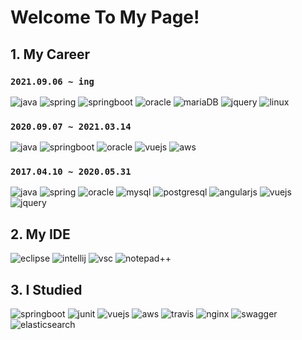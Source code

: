 # Welcome To My Page!

## 1. My Career
### `2021.09.06 ~ ing`
![java]([https://img.shields.io/badge/Java-007396?logo=java&style=for-the-badge&logoColor=black](https://img.shields.io/badge/Java-007396?logo=coffeescript&style=for-the-badge&logoColor=white))
![spring](https://img.shields.io/badge/Spring%20Framework-6DB33F?logo=spring&style=for-the-badge&logoColor=white)
![springboot](https://img.shields.io/badge/spring%20boot-6DB33F?logo=spring%20boot&style=for-the-badge&logoColor=white)
![oracle](https://img.shields.io/badge/Oracle-F80000?logo=oracle&style=for-the-badge)
![mariaDB](https://img.shields.io/badge/MariaDB-003545?logo=MariaDB&style=for-the-badge&logoColor=white)
![jquery](https://img.shields.io/badge/Jquery-0769AD?logo=jquery&style=for-the-badge)
![linux](https://img.shields.io/badge/Linux-FCC624?logo=linux&style=for-the-badge&logoColor=darkblue)
### `2020.09.07 ~ 2021.03.14`
![java]([https://img.shields.io/badge/Java-007396?logo=java&style=for-the-badge&logoColor=black](https://img.shields.io/badge/Java-007396?logo=coffeescript&style=for-the-badge&logoColor=white))
![springboot](https://img.shields.io/badge/spring%20boot-6DB33F?logo=spring%20boot&style=for-the-badge&logoColor=white)
![oracle](https://img.shields.io/badge/Oracle-F80000?logo=oracle&style=for-the-badge)
![vuejs](https://img.shields.io/badge/Vue.js-4FC08D?logo=vue.js&style=for-the-badge&logoColor=white)
![aws](https://img.shields.io/badge/AWS-232F3E?logo=amazon%20aws&style=for-the-badge)
### `2017.04.10 ~ 2020.05.31`
![java]([https://img.shields.io/badge/Java-007396?logo=java&style=for-the-badge&logoColor=black](https://img.shields.io/badge/Java-007396?logo=coffeescript&style=for-the-badge&logoColor=white))
![spring](https://img.shields.io/badge/Spring%20Framework-6DB33F?logo=spring&style=for-the-badge&logoColor=white)
![oracle](https://img.shields.io/badge/Oracle-F80000?logo=oracle&style=for-the-badge)
![mysql](https://img.shields.io/badge/MySQL-4479A1?logo=mysql&style=for-the-badge&logoColor=white)
![postgresql](https://img.shields.io/badge/PostgreSQL-4169E1?logo=postgresql&style=for-the-badge&logoColor=white)
![angularjs](https://img.shields.io/badge/Angular%20JS-E23237?logo=angularjs&style=for-the-badge&logoColor=white)
![vuejs](https://img.shields.io/badge/Vue.js-4FC08D?logo=vue.js&style=for-the-badge&logoColor=white)
![jquery](https://img.shields.io/badge/Jquery-0769AD?logo=jquery&style=for-the-badge)

## 2. My IDE
![eclipse](https://img.shields.io/badge/Eclipse-2C2255?logo=eclipse%20ide&style=for-the-badge&logoColor=white)
![intellij](https://img.shields.io/badge/Intellij%20IDEA-black?logo=intellij%20idea&style=for-the-badge&logoColor=white)
![vsc](https://img.shields.io/badge/Visual%20Studio%20Code-007ACC?logo=visualstudiocode&style=for-the-badge&logoColor=white)
![notepad++](https://img.shields.io/badge/Notepad++-90E59A?logo=notepadplusplus&style=for-the-badge&logoColor=black)

## 3. I Studied
![springboot](https://img.shields.io/badge/spring%20boot-6DB33F?logo=spring%20boot&style=for-the-badge&logoColor=white)
![junit](https://img.shields.io/badge/Junit-25A162?logo=junit5&style=for-the-badge&logoColor=white)
![vuejs](https://img.shields.io/badge/Vue.js-4FC08D?logo=vue.js&style=for-the-badge&logoColor=white)
![aws](https://img.shields.io/badge/AWS-232F3E?logo=amazon%20aws&style=for-the-badge)
![travis](https://img.shields.io/badge/Travis%20CI-3EAAAF?logo=travis%20ci&style=for-the-badge&logoColor=white)
![nginx](https://img.shields.io/badge/NGINX-009639?logo=nginx&style=for-the-badge&logoColor=white)
![swagger](https://img.shields.io/badge/Swagger%20UI-85EA2D?logo=swagger&style=for-the-badge&logoColor=black)
![elasticsearch](https://img.shields.io/badge/Elastic%20Search-005571?logo=elasticsearch&style=for-the-badge&logoColor=white)
